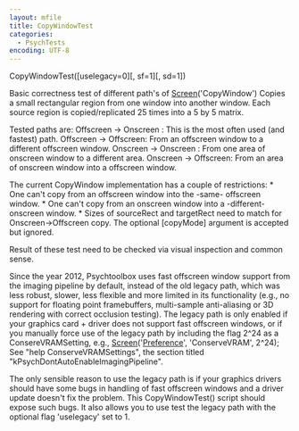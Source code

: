 ```yaml
---
layout: mfile
title: CopyWindowTest
categories:
  - PsychTests
encoding: UTF-8
---
```


CopyWindowTest([uselegacy=0][, sf=1][, sd=1])

Basic correctness test of different path's of [Screen](/docs/Screen)('CopyWindow')
Copies a small rectangular region from one window into another window.
Each source region is copied/replicated 25 times into a 5 by 5 matrix.

Tested paths are:
Offscreen -\> Onscreen : This is the most often used (and fastest) path.
Offscreen -\> Offscreen: From an offscreen window to a different offscreen window.
Onscreen  -\> Onscreen : From one area of onscreen window to a different area.
Onscreen  -\> Offscreen: From an area of onscreen window into a offscreen window.

The current CopyWindow implementation has a couple of restrictions:
\* One can't copy from an offscreen window into the -same- offscreen window.
\* One can't copy from an onscreen window into a -different- onscreen window.
\* Sizes of sourceRect and targetRect need to match for Onscreen-\>Offscreen copy.
The optional [copyMode] argument is accepted but ignored.

Result of these test need to be checked via visual inspection and common sense.

Since the year 2012, Psychtoolbox uses fast offscreen window support from
the imaging pipeline by default, instead of the old legacy path, which was
less robust, slower, less flexible and more limited in its functionality (e.g.,
no support for floating point framebuffers, multi-sample anti-aliasing or
3D rendering with correct occlusion testing). The legacy path is only enabled
if your graphics card + driver does not support fast offscreen windows, or if
you manually force use of the legacy path by including the flag 2^24 as a
ConsereVRAMSetting, e.g., [Screen](/docs/Screen)('[Preference](/docs/Preference)', 'ConserveVRAM', 2^24);
See "help ConserveVRAMSettings", the section titled "kPsychDontAutoEnableImagingPipeline".

The only sensible reason to use the legacy path is if your graphics drivers
should have some bugs in handling of fast offscreen windows and a driver
update doesn't fix the problem. This CopyWindowTest() script should expose
such bugs. It also allows you to use test the legacy path with the optional
flag 'uselegacy' set to 1.
